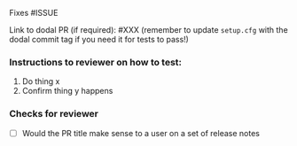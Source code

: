 Fixes #ISSUE

Link to dodal PR (if required): #XXX
(remember to update `setup.cfg` with the dodal commit tag if you need it for tests to pass!)

### Instructions to reviewer on how to test:

1. Do thing x
2. Confirm thing y happens

### Checks for reviewer

- [ ] Would the PR title make sense to a user on a set of release notes
